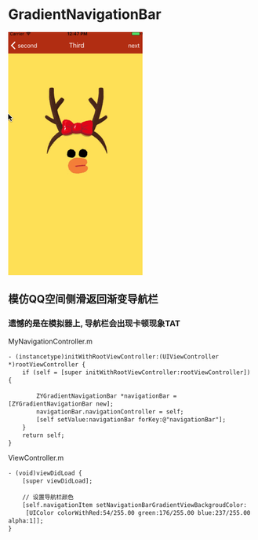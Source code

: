 # GradientNavigationBar
![image](https://github.com/Yanyinghenmei/GradientNavigationBar/raw/master/image.gif)

## 模仿QQ空间侧滑返回渐变导航栏
### 遗憾的是在模拟器上, 导航栏会出现卡顿现象TAT

MyNavigationController.m
```objc
- (instancetype)initWithRootViewController:(UIViewController *)rootViewController {
    if (self = [super initWithRootViewController:rootViewController]) {
        
        ZYGradientNavigationBar *navigationBar = [ZYGradientNavigationBar new];
        navigationBar.navigationController = self;
        [self setValue:navigationBar forKey:@"navigationBar"];
    }
    return self;
}
```

ViewController.m
```objc
- (void)viewDidLoad {
    [super viewDidLoad];
    
    // 设置导航栏颜色
    [self.navigationItem setNavigationBarGradientViewBackgroudColor:
     [UIColor colorWithRed:54/255.00 green:176/255.00 blue:237/255.00 alpha:1]];
}
```
